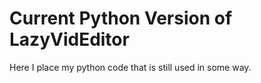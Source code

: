 # Current Python Version of LazyVidEditor
Here I place my python code that is still used in some way.
